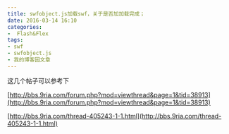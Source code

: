 ```yaml
---
title: swfobject.js加载swf，关于是否加加载完成；
date: 2016-03-14 16:10
categories:
-  Flash&Flex
tags:
- swf
- swfobject.js
- 我的博客园文章
---
```

<div id="sina_keyword_ad_area2" class="articalContent   newfont_family">这几个帖子可以参考下


[http://bbs.9ria.com/forum.php?mod=viewthread&page=1&tid=38913](http://bbs.9ria.com/forum.php?mod=viewthread&page=1&tid=38913)

[http://bbs.9ria.com/thread-405243-1-1.html](http://bbs.9ria.com/thread-405243-1-1.html)

</div>